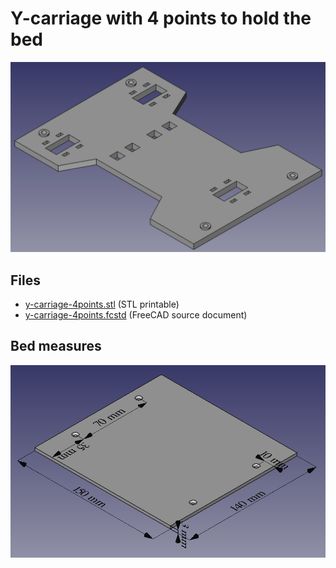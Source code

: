
# Y-carriage with 4 points to hold the bed

![Y-carriage](y-carriage-4points.png)

## Files

  - [y-carriage-4points.stl](y-carriage-4points.stl) (STL printable)
  - [y-carriage-4points.fcstd](y-carriage-4points.fcstd) (FreeCAD source document)

## Bed measures

![Bed measures](bed-4points.png)
